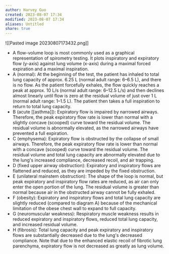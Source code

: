 ```yaml
---
author: Harvey Guo
created: 2023-08-07 17:34
modified: 2023-08-07 17:34
aliases: Untitled
share: true
---
```

![[Pasted image 20230807173432.png]]
- A flow-volume loop is most commonly used as a graphical representation of spirometry testing. It plots inspiratory and expiratory flow (y-axis) against lung volume (x-axis) during a maximal forced expiration and a maximal inspiration.
- A (normal): At the beginning of the test, the patient has inhaled to total lung capacity of approx. 6.25 L (normal adult range: 6–6.5 L), and there is no flow. As the patient forcefully exhales, the flow quickly reaches a peak at approx. 10 L/s (normal adult range: 6–12.5 L/s) and then declines almost linearly until flow is zero at the residual volume of just over 1 L (normal adult range: 1–1.5 L). The patient then takes a full inspiration to return to total lung capacity.
- B (acute [[asthma]]): Expiratory flow is impaired by narrowed airways. Therefore, the peak expiratory flow rate is lower than normal with a slightly concave (scooped) curve toward the residual volume. The residual volume is abnormally elevated, as the narrowed airways have prevented a full expiration.
- C (emphysema): Expiratory flow is obstructed by the collapse of small airways. Therefore, the peak expiratory flow rate is lower than normal with a concave (scooped) curve toward the residual volume. The residual volume and total lung capacity are abnormally elevated due to the lung's increased compliance, decreased recoil, and air trapping.
- D (fixed upper airway obstruction): Expiratory and inspiratory flows are flattened and reduced, as they are impeded by the fixed obstruction.
- E (unilateral mainstem obstruction): The shape of the loop is normal, but peak expiratory and inspiratory flow rates are reduced, as air can only enter the open portion of the lung. The residual volume is greater than normal because air in the obstructed airway cannot be fully exhaled.
- F (obesity): Expiratory and inspiratory flows and total lung capacity are slightly reduced (compared to diagram A) because of the mechanical limitation of the obese chest wall to expand to full capacity.
- G (neuromuscular weakness): Respiratory muscle weakness results in reduced expiratory and inspiratory flows, reduced total lung capacity, and increased residual volume.
- H (fibrosis): Total lung capacity and peak expiratory and inspiratory flows are substantially decreased due to the lung's decreased compliance. Note that due to the enhanced elastic recoil of fibrotic lung parenchyma, expiratory flow is not decreased as greatly as lung volume.